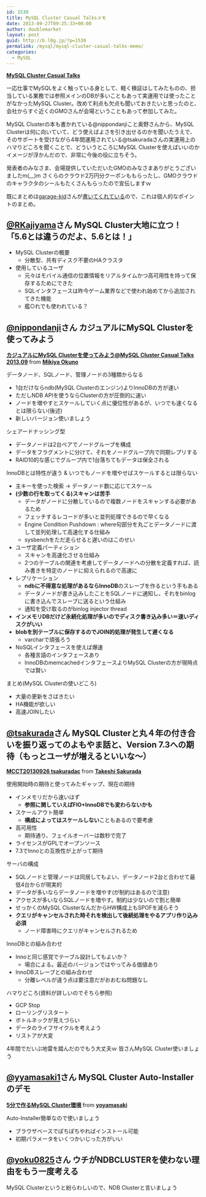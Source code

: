 ```yaml
---
id: 1530
title: MySQL Cluster Casual Talksメモ
date: 2013-09-27T09:25:33+00:00
author: doublemarket
layout: post
guid: http://b.l0g.jp/?p=1530
permalink: /mysql/mysql-cluster-casual-talks-memo/
categories:
  - MySQL
---
```


**<a href="http://atnd.org/events/42911" target="_blank">MySQL Cluster Casual Talks</a>**

一応仕事でMySQLをよく触っている身として、軽く検証はしてみたものの、担当している業務では参照メインのDBが多いこともあって実運用では使ったことがなかったMySQL Cluster。改めて利点も欠点も聞いておきたいと思ったのと、会社からすぐ近くのGMOさんが会場ということもあって参加してみた。

MySQL Clusterの本も書かれている@nippondanjiこと奥野さんから、MySQL Clusterは何に向いていて、どう使えばよさを引き出せるのかを聞いたうえで、そのサポートを受けながら4年間運用されている@tsakuradaさんの実運用上のハマりどころを聞くことで、どういうところにMySQL Clusterを使えばいいのかイメージが浮かんだので、非常に今後の役に立ちそう。

発表者のみなさま、会場提供していただいたGMOのみなさまありがとうございましたm(__)m さくらのクラウド2万円分クーポンももらったし、GMOクラウドのキャラクタのシールもたくさんもらったので宣伝しますｗ

既にまとめは<a href="http://twitter.com/76whizkidz" target="_blank">garage-kid</a>さんが<a href="http://d.hatena.ne.jp/garage-kid/20130926/mysqlclustercasualtalks" target="_blank">書いてくれている</a>ので、これは個人的なポイントのまとめ。

## <a href="http://twitter.com/RKajiyama" target="_blank">@RKajiyama</a>さん MySQL Cluster大地に立つ！「5.6とは違うのだよ、5.6とは！」

  * MySQL Clusterの概要 
      * 分散型、共有ディスク不要のHAクラスタ
  * 使用しているユーザ 
      * 元々はモバイル通信の位置情報をリアルタイムかつ高可用性を持って保存するためにできた
      * SQLインタフェースは昨今ゲーム業界などで使われ始めてから追加されてきた機能
      * 艦○れでも使われている？

## <a href="http://twitter.com/nippondanji" target="_blank">@nippondanji</a>さん カジュアルにMySQL Clusterを使ってみよう

<div style="margin-bottom:5px">
  <strong> <a href="https://www.slideshare.net/nippondanji/mcct" title="カジュアルにMySQL Clusterを使ってみよう@MySQL Cluster Casual Talks 2013.09" target="_blank">カジュアルにMySQL Clusterを使ってみよう@MySQL Cluster Casual Talks 2013.09</a> </strong> from <strong><a href="http://www.slideshare.net/nippondanji" target="_blank">Mikiya Okuno</a></strong>
</div>

データノード、SQLノード、管理ノードの3種類からなる

  * 1台だけならndb(MySQL Clusterのエンジン)よりInnoDBの方が速い
  * ただしNDB APIを使うならClusterの方が圧倒的に速い
  * ノードを増やすとスケールしていく点に優位性があるが、いつでも速くなるとは限らない(後述)
  * 新しいバージョン使いましょう

シェアードナッシング型

  * データノードは2台ペアでノードグループを構成
  * データをフラグメントに分けて、それをノードグループ内で同期レプリする
  * RAID10的な感じでグループ内で1台落ちてもデータは保全される

InnoDBとは特性が違う & いつでもノードを増やせばスケールするとは限らない

  * 主キーを使った検索 → データノード数に応じてスケール
  * **(少数の行を取ってくる)スキャンは苦手** 
      * データがノードに分散しているので複数ノードをスキャンする必要があるため
      * フェッチするレコードが多いと並列処理できるので早くなる
      * Engine Condition Pushdown : where句部分を丸ごとデータノードに渡して並列処理して高速化する仕組み
      * sysbenchをただ走らせると遅いのはこのせい
  * ユーザ定義パーティション 
      * スキャンを高速化させる仕組み
      * 2つのテーブルの関連を考慮してデータノードへの分散を定義すれば、読み書きを特定のノードに抑えられるので高速に
  * レプリケーション 
      * **ndbに不得意な処理があるならInnoDB**のスレーブを作るという手もある
      * データノードが書き込みしたことをSQLノードに通知し、それをbinlogに書き込んでスレーブに送るという仕組み
      * 通知を受け取るのがbinlog injector thread
  * **インメモリDBだけど永続化処理が多いのでディスク書き込み多い＝速いディスクがいい**
  * **blobを別テーブルに保存するのでJOIN的処理が発生して遅くなる** 
      * varcharで頑張ろう
  * NoSQLインタフェースを使えば爆速 
      * 各種言語のインタフェースあり
      * InnoDBのmemcachedインタフェースよりMySQL Clusterの方が現時点では賢い

まとめ(MySQL Clusterの使いどころ)

  * 大量の更新をさばきたい
  * HA機能が欲しい
  * 高速JOINしたい

## <a href="http://twitter.com/tsakurada" target="_blank">@tsakurada</a>さん MySQL Clusterと丸４年の付き合いを振り返ってのよもやま話と、Version 7.3への期待（もっとユーザが増えるといいな～）



<div style="margin-bottom: 5px;">
  <strong> <a title="MCCT20130926 tsakuradac" href="https://www.slideshare.net/TakeshiSakurada/mcct20130926-tsakuradac" target="_blank">MCCT20130926 tsakuradac</a> </strong> from <strong><a href="http://www.slideshare.net/TakeshiSakurada" target="_blank">Takeshi Sakurada</a></strong>
</div>

使用開始時の期待と使ってみたギャップ、現在の期待

  * インメモリだから速いはず 
      * **参照に関していえばFIO+InnoDBでも変わらないかも**
  * スケールアウト簡単 
      * **構成によってはスケールしない**こともあるので要考慮
  * 高可用性 
      * 期待通り、フェイルオーバーは数秒で完了
  * ライセンスがGPLでオープンソース
  * 7.3でInnoとの互換性が上がって期待

サーバの構成

  * SQLノードと管理ノードは同居してもよい、データノード2台と合わせて最低4台からが現実的
  * データが多いならデータノードを増やす(が制約はあるので注意)
  * アクセスが多いならSQLノードを増やす。制約は少ないので割と簡単
  * せっかくのMySQL ClusterなんだからHW構成上もSPOFを減らそう
  * **クエリがキャンセルされた時それを検出して後続処理をやるアプリ作り込み必須** 
      * ノード障害時にクエリがキャンセルされるため

InnoDBとの組み合わせ

  * Innoと同じ感覚でテーブル設計してもよいか？ 
      * 場合による。最近のバージョンではやってみる価値あり
  * InnoDBスレーブとの組み合わせ 
      * 分離レベルが違う点は要注意だがおおむね問題なし

ハマりどころ(資料が詳しいのでそちら参照)

  * GCP Stop
  * ローリングリスタート
  * ボトルネックが見えづらい
  * データのライフサイクルを考えよう
  * リストアが大変

4年間でだいぶ地雷を踏んだのでもう大丈夫ｗ 皆さんMySQL Cluster使いましょう

## <a href="http://twitter.com/yyamasaki1" target="_blank">@yyamasaki1</a>さん MySQL Cluster Auto-Installerのデモ

<div style="margin-bottom:5px">
  <strong> <a href="https://www.slideshare.net/yoyamasaki/5mysql-cluster" title="5分で作るMySQL Cluster環境" target="_blank">5分で作るMySQL Cluster環境</a> </strong> from <strong><a href="http://www.slideshare.net/yoyamasaki" target="_blank">yoyamasaki</a></strong>
</div>

Auto-Installer簡単なので使いましょう

  * ブラウザベースでぽちぽちやればインストール可能
  * 初期パラメータをいくつかいじった方がいい

## <a href="http://twitter.com/yoku0825" target="_blank">@yoku0825</a>さん ウチがNDBCLUSTERを使わない理由をもう一度考える

MySQL Clusterというと紛らわしいので、NDB Clusterと言いましょう<table border=0> 

</table> 

